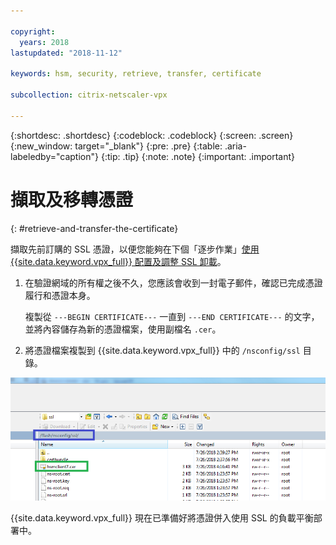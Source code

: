 ```yaml
---

copyright:
  years: 2018
lastupdated: "2018-11-12"

keywords: hsm, security, retrieve, transfer, certificate

subcollection: citrix-netscaler-vpx

---
```


{:shortdesc: .shortdesc}
{:codeblock: .codeblock}
{:screen: .screen}
{:new_window: target="_blank"}
{:pre: .pre}
{:table: .aria-labeledby="caption"}
{:tip: .tip}
{:note: .note}
{:important: .important}

# 擷取及移轉憑證
{: #retrieve-and-transfer-the-certificate}

擷取先前訂購的 SSL 憑證，以便您能夠在下個「逐步作業」[使用 {{site.data.keyword.vpx_full}} 配置及調整 SSL 卸載](/docs/infrastructure/citrix-netscaler-vpx?topic=citrix-netscaler-vpx-configuring-and-tuning-ssl-offload-with-citrix-netscaler-vpx)。

1. 在驗證網域的所有權之後不久，您應該會收到一封電子郵件，確認已完成憑證履行和憑證本身。

	複製從 `---BEGIN CERTIFICATE---` 一直到 `---END CERTIFICATE---` 的文字，並將內容儲存為新的憑證檔案，使用副檔名 `.cer`。

2. 將憑證檔案複製到 {{site.data.keyword.vpx_full}} 中的 `/nsconfig/ssl` 目錄。

  <img src="images/11-transfer-certificate.png" alt="圖片" style="width: 600px;"/>

{{site.data.keyword.vpx_full}} 現在已準備好將憑證併入使用 SSL 的負載平衡部署中。

